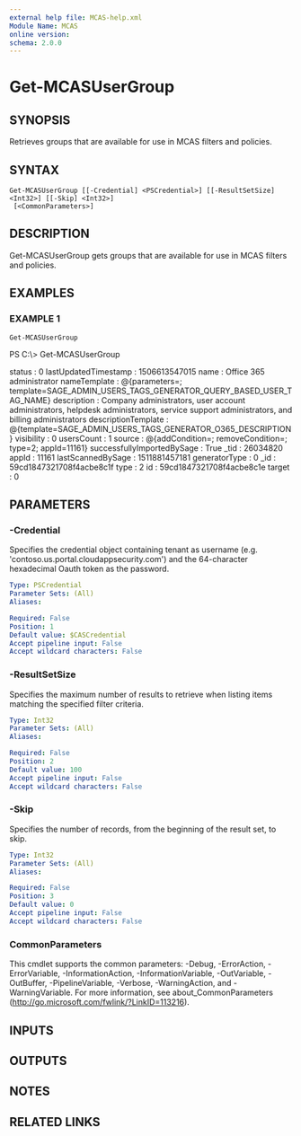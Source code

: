 ```yaml
---
external help file: MCAS-help.xml
Module Name: MCAS
online version:
schema: 2.0.0
---
```


# Get-MCASUserGroup

## SYNOPSIS
Retrieves groups that are available for use in MCAS filters and policies.

## SYNTAX

```
Get-MCASUserGroup [[-Credential] <PSCredential>] [[-ResultSetSize] <Int32>] [[-Skip] <Int32>]
 [<CommonParameters>]
```

## DESCRIPTION
Get-MCASUserGroup gets groups that are available for use in MCAS filters and policies.

## EXAMPLES

### EXAMPLE 1
```
Get-MCASUserGroup
```

PS C:\\\> Get-MCASUserGroup

 status                     : 0
 lastUpdatedTimestamp       : 1506613547015
 name                       : Office 365 administrator
 nameTemplate               : @{parameters=; template=SAGE_ADMIN_USERS_TAGS_GENERATOR_QUERY_BASED_USER_TAG_NAME}
 description                : Company administrators, user account administrators, helpdesk administrators, service
                             support administrators, and billing administrators
 descriptionTemplate        : @{template=SAGE_ADMIN_USERS_TAGS_GENERATOR_O365_DESCRIPTION}
 visibility                 : 0
 usersCount                 : 1
 source                     : @{addCondition=; removeCondition=; type=2; appId=11161}
 successfullyImportedBySage : True
 _tid                       : 26034820
 appId                      : 11161
 lastScannedBySage          : 1511881457181
 generatorType              : 0
 _id                        : 59cd1847321708f4acbe8c1f
 type                       : 2
 id                         : 59cd1847321708f4acbe8c1e
 target                     : 0

## PARAMETERS

### -Credential
Specifies the credential object containing tenant as username (e.g.
'contoso.us.portal.cloudappsecurity.com') and the 64-character hexadecimal Oauth token as the password.

```yaml
Type: PSCredential
Parameter Sets: (All)
Aliases:

Required: False
Position: 1
Default value: $CASCredential
Accept pipeline input: False
Accept wildcard characters: False
```

### -ResultSetSize
Specifies the maximum number of results to retrieve when listing items matching the specified filter criteria.

```yaml
Type: Int32
Parameter Sets: (All)
Aliases:

Required: False
Position: 2
Default value: 100
Accept pipeline input: False
Accept wildcard characters: False
```

### -Skip
Specifies the number of records, from the beginning of the result set, to skip.

```yaml
Type: Int32
Parameter Sets: (All)
Aliases:

Required: False
Position: 3
Default value: 0
Accept pipeline input: False
Accept wildcard characters: False
```

### CommonParameters
This cmdlet supports the common parameters: -Debug, -ErrorAction, -ErrorVariable, -InformationAction, -InformationVariable, -OutVariable, -OutBuffer, -PipelineVariable, -Verbose, -WarningAction, and -WarningVariable.
For more information, see about_CommonParameters (http://go.microsoft.com/fwlink/?LinkID=113216).

## INPUTS

## OUTPUTS

## NOTES

## RELATED LINKS
